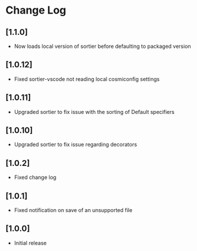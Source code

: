 # Change Log

## [1.1.0]
- Now loads local version of sortier before defaulting to packaged version

## [1.0.12]
- Fixed sortier-vscode not reading local cosmiconfig settings

## [1.0.11]
- Upgraded sortier to fix issue with the sorting of Default specifiers

## [1.0.10]
- Upgraded sortier to fix issue regarding decorators

## [1.0.2]
- Fixed change log

## [1.0.1]
- Fixed notification on save of an unsupported file

## [1.0.0]
- Initial release
